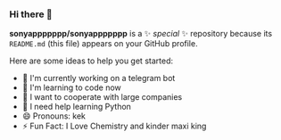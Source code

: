 ### Hi there 👋


**sonyappppppp/sonyappppppp** is a ✨ _special_ ✨ repository because its `README.md` (this file) appears on your GitHub profile.

Here are some ideas to help you get started:

- 🔭 I'm currently working on a telegram bot
- 🌱 I'm learning to code now
- 👯 I want to cooperate with large companies
- 🤔 I need help learning Python
- 😄 Pronouns: kek
- ⚡ Fun Fact: I Love Chemistry and kinder maxi king
  
